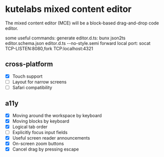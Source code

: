 # kutelabs mixed content editor

The mixed content editor (MCE) will be a block-based drag-and-drop code editor.

some useful commands:
generate editor.d.ts: bunx json2ts editor.schema.json editor.d.ts --no-style.semi
forward local port: socat TCP-LISTEN:8080,fork TCP:localhost:4321

## cross-platform

- [x] Touch support
- [ ] Layout for narrow screens
- [ ] Safari compatibility

## a11y

- [x] Moving around the workspace by keyboard
- [x] Moving blocks by keyboard
- [x] Logical tab order
- [ ] Explicitly focus input fields
- [x] Useful screen reader announcements
- [x] On-screen zoom buttons
- [x] Cancel drag by pressing escape
